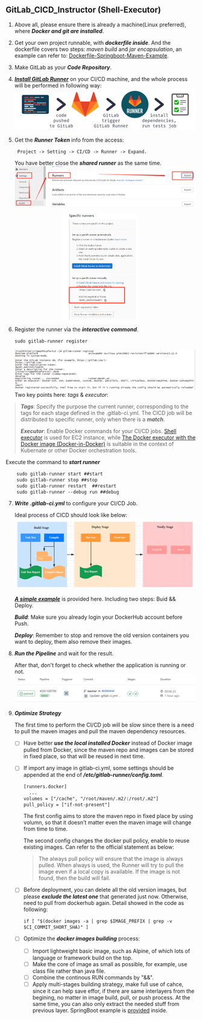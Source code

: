 ## GitLab_CICD_Instructor (Shell-Executor)

 1. Above all, please ensure there is already a machine(Linux
    preferred), where ***Docker and git are installed***.
 2. Get your own project runnable, with ***dockerfile inside***. And the dockerfile covers two steps: *maven build* and *jar encapsulation*, an example can refer to: [Dockerfile-Springboot-Maven-Example](https://github.com/saLeox/GitLab_CICD_Instructor/blob/main/Dockerfile).
 3. Make GitLab as your ***Code Repository***.
 4. [***Install GitLab Runner***](https://docs.gitlab.com/runner/install/linux-manually.html) on your CI/CD machine, and the whole process will be performed in following way:
![](https://raw.githubusercontent.com/saLeox/photoHub/main/20210423172908.png)
 
 5. Get the ***Runner Token*** info from the access:

		 Project -> Setting -> CI/CD -> Runner -> Expand. 
	You have better close the ***shared runner*** as the same time.
	 ![](https://raw.githubusercontent.com/saLeox/photoHub/main/1619171272.jpg)

<div align=center><img src="https://raw.githubusercontent.com/saLeox/photoHub/main/20210423175046.png" width="40%"/></div>

 6. Register the runner via the ***interactive commond***.
	```
	sudo gitlab-runner register
	```
	![](https://raw.githubusercontent.com/saLeox/photoHub/main/20210423175745.png)
Two key points here: *tags* & *executor*:

> 	***Tags***: Specify the purpose the current runner, corresponding to the tags for each stage defined in the .gitlab-ci.yml.  The CICD job will be distributed to specific runner, only when there is a ***match***.
> 
> ***Executor***: Enable Docker commands for your CI/CD jobs. [Shell executor](https://docs.gitlab.com/ee/ci/docker/using_docker_build.html#use-the-shell-executor) is used for EC2 instance, while  [The Docker executor with the Docker image (Docker-in-Docker)](https://docs.gitlab.com/ee/ci/docker/using_docker_build.html#use-the-docker-executor-with-the-docker-image-docker-in-docker) is suitable in the context of Kubernate or other Docker orchestration tools.

Execute the command to ***start runner***

	    sudo gitlab-runner start ##start
	    sudo gitlab-runner stop ##stop
	    sudo gitlab-runner restart  ##restart
	    sudo gitlab-runner --debug run ##debug


7. ***Write .gitlab-ci.yml*** to configure your CI/CD Job.

	Ideal process of CICD should look like below:![](https://raw.githubusercontent.com/saLeox/photoHub/main/20210423181206.png)

	[***A simple example***](https://github.com/saLeox/GitLab_CICD_Instructor/blob/main/gitlab-ci.yml) is provided here. Including two steps: Buid && Deploy.

	***Build***: Make sure you already login your DockerHub account before Push.
	
	***Deploy***: Remember to stop and remove the old version containers you want to deploy, them also remove their images.


 8. ***Run the Pipeline*** and wait for the result.

	 After that, don't forget to check whether the application is running or not.
 ![](https://raw.githubusercontent.com/saLeox/photoHub/main/20210423182602.png)
 
 
 9. ***Optimize Strategy*** 
 
	 The first time to perform the CI/CD job will be slow since there is a need to pull the maven images and pull the maven dependency resources.

	 - [ ] Have better ***use the local installed Docker*** instead of
	       Docker image pulled from Docker, since the maven repo and images
	       can be stored in fixed place, so that will be reused in next
	       time.

	 - [ ] If import any image in gitlab-ci.yml, some settings should be
	       appended at the end of ***/etc/gitlab-runner/config.toml***.

		```
	    [runners.docker]
	      ...
	    volumes = ["/cache", "/root/maven/.m2/:/root/.m2"]
	    pull_policy = ["if-not-present"]
		```

		 The first config aims to store the maven repo in fixed place by using volumn, so that it doesn't matter even the maven image will change from time to time.

		 The second config changes the docker pull policy, enable to reuse existing images. Can refer to the official statement as below:

		> The always pull policy will ensure that the image is always pulled. When always is used, the Runner will try to pull the image even if a local copy is available. If the image is not found, then the build will fail.

	 - [ ] Before deployment, you can delete all the old version images, but
	       please ***exclude the latest one*** that generated just now. Otherwise,
	       need to pull from dockerhub again. Detail showed in the code as following:
	       
		``` 
		if [ "$(docker images -a | grep $IMAGE_PREFIX | grep -v $CI_COMMIT_SHORT_SHA)" ]
		``` 

	 - [ ] Optimize the ***docker images building*** process:
		 - [ ] Import lightweight basic image, such as Alpine, of which lots of language or framework build on the top.
		 - [ ] Make the core of image as small as possible, for example, use class file rather than java file.
		 - [ ] Combine the continous RUN  commands by "&&".
		 - [ ] Apply multi-stages building strategy, make full use of cahce, since it can help save effor, if there are same interlayers from the begining, no matter in image build, pull, or push process. At the same time, you can also only extract the needed stuff from previous layer.  SpringBoot example is [provided](https://www.baeldung.com/docker-layers-spring-boot) inside.
